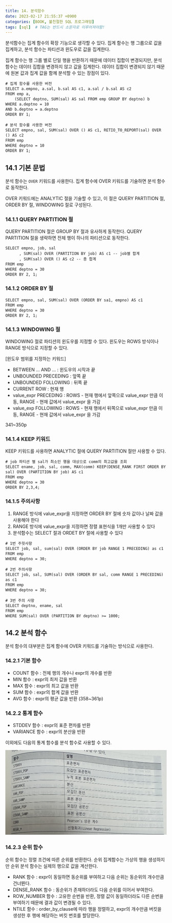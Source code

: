 ```yaml
---
title: 14. 분석함수
date: 2023-02-17 21:55:37 +0900
categories: [BOOK, 불친절한 SQL 프로그래밍]
tags: [sql]  # TAG는 반드시 소문자로 이루어져야함!
---
```


분석함수는 집계 함수의 확장 기능으로 생각할 수 있다. 집계 함수는 행 그룹으로 값을 집계하고, 분석 함수는 파티션과 윈도우로 값을 집계한다.

집계 함수는 행 그룹 별로 단일 행을 반환하기 때문에 데이터 집합이 변경되지만, 분석 함수는 데이터 집합을 변경하지 않고 값을 집계한다. 데이터 집합이 변경되지 않기 때문에 원본 값과 집계 값을 함께 분석할 수 있는 장점이 있다.

```
# 집계 함수를 사용한 버전
SELECT a.empno, a.sal, b.sal AS c1, a.sal / b.sal AS c2
FROM emp a,
    (SELECT deptno, SUM(sal) AS sal FROM emp GROUP BY deptno) b
WHERE a.deptno = 10
AND b.deptno = a.deptno
ORDER BY 1;

# 분석 함수를 사용한 버전
SELECT empno, sal, SUM(sal) OVER () AS c1, RETIO_TO_REPORT(sal) OVER () AS c2
FROM emp
WHERE deptno = 10
ORDER BY 1;
```

## 14.1 기본 문법
분석 함수는 `OVER` 키워드를 사용한다. 집계 함수에 OVER 키워드를 기술하면 분석 함수로 동작한다.

OVER 키워드에는 ANALYTIC 절을 기술할 수 있고, 이 절은 QUERY PARTITION 절, ORDER BY 절, WINDOWING 절로 구성된다.

### 14.1.1 QUERY PARTITION 절
QUERY PARTITION 절은 GROUP BY 절과 유사하게 동작한다. QUERY PARTITION 절을 생략하면 전체 행이 하나의 파티션으로 동작한다.

```
SELECT empno, job, sal
      , SUM(sal) OVER (PARTITION BY job) AS c1 -- job별 합계
      , SUM(sal) OVER () AS c2 -- 총 합계
FROM emp
WHERE deptno = 30
ORDER BY 2, 1;
```

### 14.1.2 ORDER BY 절
```
SELECT empno, sal, SUM(sal) OVER (ORDER BY sa1, empno) AS c1
FROM emp
WHERE deptno = 30
ORDER BY 2, 1;
```

### 14.1.3 WINDOWING 절
WINDOWING 절로 파티션의 윈도우를 지정할 수 있다. 윈도우는 ROWS 방식이나 RANGE 방식으로 지정할 수 있다.

[윈도우 범위를 지정하는 키워드]
* BETWEEN ... AND ... : 윈도우의 시작과 끝
* UNBOUNDED PRECEDING : 앞쪽 끝
* UNBOUNDED FOLLOWING : 뒤쪽 끝
* CURRENT ROW : 현재 행
* value_expr PRECEDING : ROWS - 현재 행에서 앞쪽으로 value_expr 만큼 이동, RANGE - 현재 값에서 value_expr 을 가감
* value_exp FOLLOWING : ROWS - 현재 행에서 뒤쪽으로 value_expr 만큼 이동, RANGE - 현재 값에서 value_expr 을 가감

341~350p

### 14.1.4 KEEP 키워드
KEEP 키워드를 사용하면 ANALYTIC 절에 QUERY PARTITION 절만 사용할 수 있다.

```
# job 파티션 별 sal가 최소인 행을 대상으로 comm의 최고값을 조회
SELECT ename, job, sal, comm, MAX(comm) KEEP(DENSE_RANK FIRST ORDER BY sal) OVER (PARTITION BY job) AS c1
FROM emp
WHERE deptno = 30
ORDER BY 2,3,4;
```

### 14.1.5 주의사항
1. RANGE 방식에 value_expr을 지정하면 ORDER BY 절에 숫자 값이나 날짜 값을 사용해야 한다
2. RANGE 방식에 value_expr을 지정하면 정렬 표현식을 1개만 사용할 수 있다
3. 분석함수는 SELECT 절과 ORDET BY 절에 사용할 수 있다

```
# 1번 주읫사항
SELECT job, sal, sum(sal) OVER (ORDER BY job RANGE 1 PRECEDING) as c1
FROM emp
WHERE deptno = 30;

# 2번 주의사항
SELECT job, sal, SUM(sal) OVER (ORDER BY sal, comm RANGE 1 PRECEDING) as c1
FROM emp
WHERE deptno = 30;

# 3번 주의 사항
SELECT deptno, ename, sal
FROM emp
WHERE SUM(sal) OVER (PARTITION BY deptno) >= 1000;
```

## 14.2 분석 함수
분석 함수의 대부분은 집계 함수에 OVER 키워드를 기술하는 방식으로 사용한다.

### 14.2.1 기본 함수
* COUNT 함수 : 전체 행의 개수나 expr의 개수를 반환
* MIN 함수 : expr의 최저 값을 반환
* MAX 함수 : expr의 최고 값을 반환
* SUM 함수 : expr의 합계 값을 반환
* AVG 함수 : expr의 평균 값을 반환 (358~361p)

### 14.2.2 통계 함수
* STDDEV 함수 : expr의 표준 편차를 반환
* VARIANCE 함수 : expr의 분산을 반환

이외에도 다음의 통계 함수를 분석 함수로 사용할 수 있다.

<img src="/assets/img/posting_img/book/불친절한SQL/분석함수.jpeg" width="700px">

### 14.2.3 순위 함수
순위 함수는 정렬 조건에 따른 순위를 반환한다. 순위 집계함수는 가상의 행을 생성하지만 순위 분석 함수는 실제의 행으로 값을 계산한다.
* RANK 함수 : expr이 동일하면 동순위를 부여하고 다음 순위는 동순위의 개수만큼 건너뛴다.
* DENSE_RANK 함수 : 동순위가 존재하더라도 다음 순위를 이어서 부여한다.
* ROW_NUMBER 함수 : 고유한 순번을 반환, 정렬 값이 동일하더라도 다른 순번을 부여하기 때문에 결과 값이 변경될 수 있다.
* NTILE 함수 : order_by_clause에 따라 행을 정렬하고, expr의 개수만큼 버킷을 생성한 후 행에 해당하는 버킷 번호를 할당한다.

